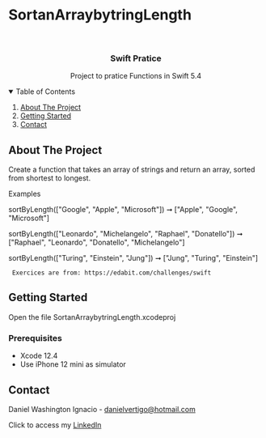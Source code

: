 # SortanArraybytringLength

<!-- PROJECT LOGO -->
<br />
<p align="center">

  <h3 align="center">Swift Pratice</h3>
  <p align="center">
    Project to pratice Functions in Swift 5.4
  </p>
</p>



<!-- TABLE OF CONTENTS -->
<details open="open">
  <summary>Table of Contents</summary>
  <ol>
    <li>
      <a href="#about-the-project">About The Project</a>
    </li>
    <li>
      <a href="#getting-started">Getting Started</a>
    </li>
    <li><a href="#contact">Contact</a></li>
  </ol>
</details>



<!-- ABOUT THE PROJECT -->
## About The Project

Create a function that takes an array of strings and return an array, sorted from shortest to longest.

 Examples

 sortByLength(["Google", "Apple", "Microsoft"])
 ➞ ["Apple", "Google", "Microsoft"]

 sortByLength(["Leonardo", "Michelangelo", "Raphael", "Donatello"])
 ➞ ["Raphael", "Leonardo", "Donatello", "Michelangelo"]

 sortByLength(["Turing", "Einstein", "Jung"])
 ➞ ["Jung", "Turing", "Einstein"]
 
     
     Exercices are from: https://edabit.com/challenges/swift


<!-- GETTING STARTED -->
## Getting Started

Open the file SortanArraybytringLength.xcodeproj 

### Prerequisites

* Xcode 12.4
* Use iPhone 12 mini as simulator 

<!-- CONTACT -->
## Contact

Daniel Washington Ignacio - danielvertigo@hotmail.com

Click to access my [LinkedIn](https://www.linkedin.com/in/daniel-washington-ignacio-ab439b164/)
